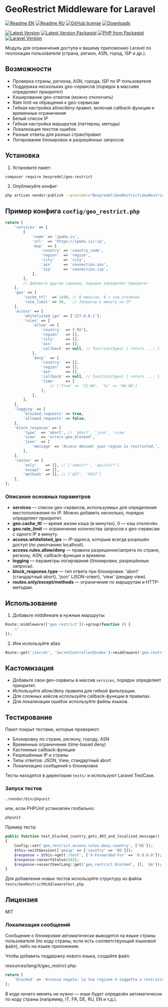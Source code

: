 # GeoRestrict Middleware for Laravel

[![Readme EN](https://img.shields.io/badge/README-EN-blue.svg)](https://github.com/bespredel/GeoRestrict/blob/master/README.md)
[![Readme RU](https://img.shields.io/badge/README-RU-blue.svg)](https://github.com/bespredel/GeoRestrict/blob/master/README_RU.md)
[![GitHub license](https://img.shields.io/badge/license-MIT-458a7b.svg)](https://github.com/bespredel/GeoRestrict/blob/master/LICENSE)
[![Downloads](https://img.shields.io/packagist/dt/bespredel/geo-restrict.svg)](https://packagist.org/packages/bespredel/geo-restrict)

[![Latest Version](https://img.shields.io/github/v/release/bespredel/GeoRestrict?logo=github)](https://github.com/bespredel/GeoRestrict/releases)
[![Latest Version Packagist](https://img.shields.io/packagist/v/bespredel/geo-restrict.svg?logo=packagist&logoColor=white&color=F28D1A)](https://packagist.org/packages/bespredel/geo-restrict)
[![PHP from Packagist](https://img.shields.io/packagist/php-v/bespredel/geo-restrict.svg?logo=php&logoColor=white&color=777BB4)](https://php.net)
[![Laravel Version](https://img.shields.io/badge/laravel-%3E%3D10-FF2D20?logo=laravel)](https://laravel.com)

Модуль для ограничения доступа к вашему приложению Laravel по геолокации пользователя (страна, регион, ASN, город, ISP и др.).

## Возможности

- Проверка страны, региона, ASN, города, ISP по IP пользователя
- Поддержка нескольких geo-сервисов (порядок в массиве определяет приоритет)
- Кэширование geo-ответов (можно отключить)
- Rate limit на обращения к geo-сервисам
- Гибкая настройка allow/deny правил, включая callback-функции и временные ограничения
- Белый список IP
- Гибкая настройка маршрутов (паттерны, методы)
- Локализация текстов ошибок
- Разные ответы для разных стран/правил
- Логирование блокировок и разрешённых запросов

## Установка

1. Установите пакет:

```bash
composer require bespredel/geo-restrict
```

2. Опубликуйте конфиг:

```bash
php artisan vendor:publish --provider="Bespredel\GeoRestrict\GeoRestrictServiceProvider" --tag=geo-restrict-config
```

## Пример конфига `config/geo_restrict.php`

```php
return [
    'services' => [
        [
            'name' => 'ipwho.is',
            'url'  => 'https://ipwho.is/:ip',
            'map'  => [
                'country' => 'country_code',
                'region'  => 'region',
                'city'    => 'city',
                'asn'     => 'connection.asn',
                'isp'     => 'connection.isp',
            ],
        ],
        // Добавьте другие сервисы, порядок определяет приоритет
    ],
    'geo' => [
        'cache_ttl'  => 1440, // В минутах, 0 = кэш отключён
        'rate_limit' => 30,   // Запросов в минуту на IP
    ],
    'access' => [
        'whitelisted_ips' => ['127.0.0.1'],
        'rules' => [
            'allow' => [
                'country'  => ['RU'],
                'region'   => [],
                'city'     => [],
                'asn'      => [],
                'callback' => null, // function($geo) { return ...; }
            ],
            'deny'  => [
                'country'  => [],
                'region'   => [],
                'asn'      => [],
                'callback' => null, // function($geo) { return ...; }
                'time'     => [
                    // ['from' => '22:00', 'to' => '06:00']
                ],
            ],
        ],
    ],
    'logging' => [
        'blocked_requests' => true,
        'allowed_requests' => false,
    ],
    'block_response' => [
        'type'  => 'abort', // 'abort', 'json', 'view'
        'view'  => 'errors.geo_blocked',
        'json'  => [
            'message' => 'Access denied: your region is restricted.',
        ],
    ],
    'routes' => [
        'only'    => [], // ['admin/*', 'api/v1/*']
        'except'  => [],
        'methods' => [], // ['GET', 'POST']
    ],
];
```

### Описание основных параметров

- **services** — список geo-сервисов, используемых для определения местоположения по IP. Можно добавить несколько, порядок определяет приоритет.
- **geo.cache_ttl** — время жизни кэша (в минутах), 0 — кэш отключён.
- **geo.rate_limit** — ограничение количества запросов к geo-сервисам с одного IP в минуту.
- **access.whitelisted_ips** — IP-адреса, которым всегда разрешён доступ (по умолчанию localhost).
- **access.rules.allow/deny** — правила разрешения/запрета по стране, региону, ASN, callback-функции и времени.
- **logging** — параметры логирования (блокировки, разрешённые запросы).
- **block_response.type** — тип ответа при блокировке: 'abort' (стандартный abort), 'json' (JSON-ответ), 'view' (рендер view).
- **routes.only/except/methods** — ограничения по маршрутам и HTTP-методам.

## Использование

1. Добавьте middleware в нужные маршруты:

```php
Route::middleware(['geo.restrict'])->group(function () {
    // ...
});
```

2. Или используйте alias:

```php
Route::get('/secret', 'SecretController@index')->middleware('geo.restrict');
```

## Кастомизация

- Добавьте свои geo-сервисы в массив `services`, порядок определяет приоритет.
- Используйте allow/deny правила для гибкой фильтрации.
- Для сложных кейсов используйте callback-функции в правилах.
- Для локализации ошибок используйте файлы языков.

## Тестирование

Пакет покрыт тестами, которые проверяют:

- Блокировку по стране, региону, городу, ASN
- Временные ограничения (time-based deny)
- Кастомные callback-функции
- Разрешённые IP и страны
- Типы ответов: JSON, View, стандартный abort
- Локализацию сообщений о блокировке

Тесты находятся в директории `tests/` и используют Laravel TestCase.

### Запуск тестов

```bash
./vendor/bin/phpunit
```

или, если PHPUnit установлен глобально:

```bash
phpunit
```

Пример теста:

```php
public function test_blocked_country_gets_403_and_localized_message()
{
    Config::set('geo_restrict.access.rules.deny.country', ['DE']);
    $this->withSession(['geoip' => ['country' => 'DE']]);
    $response = $this->get('/test', ['X-Forwarded-For' => '8.8.8.8']);
    $response->assertStatus(403);
    $response->assertSee(Lang::get('geo_restrict.blocked', [], 'de'));
}
```

Для добавления новых тестов используйте структуру из файла `tests/GeoRestrictMiddlewareTest.php`.

## Лицензия

MIT

### Локализация сообщений

Сообщение о блокировке автоматически выводится на языке страны пользователя (по коду страны, если есть соответствующий языковой файл), либо на языке
приложения.

Чтобы добавить поддержку нового языка, создайте файл:

resources/lang/it/geo_restrict.php:

```php
return [
    'blocked' => 'Accesso negato: la tua regione è soggetta a restrizioni.',
];
```

В коде ничего менять не нужно — язык будет определён автоматически по коду страны (например, IT, FR, DE, RU, EN и т.д.). 